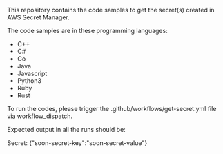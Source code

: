 This repository contains the code samples to get the secret(s) created in AWS Secret Manager.

The code samples are in these programming languages:
- C++
- C#
- Go
- Java
- Javascript
- Python3
- Ruby
- Rust

To run the codes, please trigger the .github/workflows/get-secret.yml file via workflow_dispatch.

Expected output in all the runs should be:

Secret: {"soon-secret-key":"soon-secret-value"}
